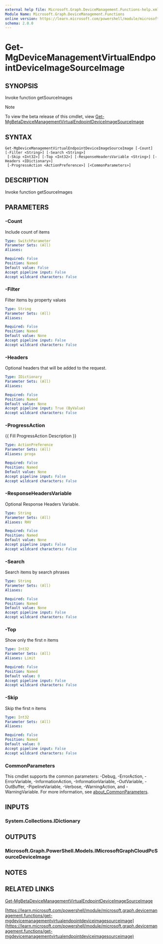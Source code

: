 ```yaml
---
external help file: Microsoft.Graph.DeviceManagement.Functions-help.xml
Module Name: Microsoft.Graph.DeviceManagement.Functions
online version: https://learn.microsoft.com/powershell/module/microsoft.graph.devicemanagement.functions/get-mgdevicemanagementvirtualendpointdeviceimagesourceimage
schema: 2.0.0
---
```


# Get-MgDeviceManagementVirtualEndpointDeviceImageSourceImage

## SYNOPSIS
Invoke function getSourceImages

> [!NOTE]
> To view the beta release of this cmdlet, view [Get-MgBetaDeviceManagementVirtualEndpointDeviceImageSourceImage](/powershell/module/Microsoft.Graph.Beta.DeviceManagement.Functions/Get-MgBetaDeviceManagementVirtualEndpointDeviceImageSourceImage?view=graph-powershell-beta)

## SYNTAX

```
Get-MgDeviceManagementVirtualEndpointDeviceImageSourceImage [-Count] [-Filter <String>] [-Search <String>]
 [-Skip <Int32>] [-Top <Int32>] [-ResponseHeadersVariable <String>] [-Headers <IDictionary>]
 [-ProgressAction <ActionPreference>] [<CommonParameters>]
```

## DESCRIPTION
Invoke function getSourceImages

## PARAMETERS

### -Count
Include count of items

```yaml
Type: SwitchParameter
Parameter Sets: (All)
Aliases:

Required: False
Position: Named
Default value: False
Accept pipeline input: False
Accept wildcard characters: False
```

### -Filter
Filter items by property values

```yaml
Type: String
Parameter Sets: (All)
Aliases:

Required: False
Position: Named
Default value: None
Accept pipeline input: False
Accept wildcard characters: False
```

### -Headers
Optional headers that will be added to the request.

```yaml
Type: IDictionary
Parameter Sets: (All)
Aliases:

Required: False
Position: Named
Default value: None
Accept pipeline input: True (ByValue)
Accept wildcard characters: False
```

### -ProgressAction
{{ Fill ProgressAction Description }}

```yaml
Type: ActionPreference
Parameter Sets: (All)
Aliases: proga

Required: False
Position: Named
Default value: None
Accept pipeline input: False
Accept wildcard characters: False
```

### -ResponseHeadersVariable
Optional Response Headers Variable.

```yaml
Type: String
Parameter Sets: (All)
Aliases: RHV

Required: False
Position: Named
Default value: None
Accept pipeline input: False
Accept wildcard characters: False
```

### -Search
Search items by search phrases

```yaml
Type: String
Parameter Sets: (All)
Aliases:

Required: False
Position: Named
Default value: None
Accept pipeline input: False
Accept wildcard characters: False
```

### -Top
Show only the first n items

```yaml
Type: Int32
Parameter Sets: (All)
Aliases: Limit

Required: False
Position: Named
Default value: 0
Accept pipeline input: False
Accept wildcard characters: False
```

### -Skip
Skip the first n items

```yaml
Type: Int32
Parameter Sets: (All)
Aliases:

Required: False
Position: Named
Default value: 0
Accept pipeline input: False
Accept wildcard characters: False
```

### CommonParameters
This cmdlet supports the common parameters: -Debug, -ErrorAction, -ErrorVariable, -InformationAction, -InformationVariable, -OutVariable, -OutBuffer, -PipelineVariable, -Verbose, -WarningAction, and -WarningVariable. For more information, see [about_CommonParameters](http://go.microsoft.com/fwlink/?LinkID=113216).

## INPUTS

### System.Collections.IDictionary
## OUTPUTS

### Microsoft.Graph.PowerShell.Models.IMicrosoftGraphCloudPcSourceDeviceImage
## NOTES

## RELATED LINKS
[Get-MgBetaDeviceManagementVirtualEndpointDeviceImageSourceImage](/powershell/module/Microsoft.Graph.Beta.DeviceManagement.Functions/Get-MgBetaDeviceManagementVirtualEndpointDeviceImageSourceImage?view=graph-powershell-beta)

[https://learn.microsoft.com/powershell/module/microsoft.graph.devicemanagement.functions/get-mgdevicemanagementvirtualendpointdeviceimagesourceimage](https://learn.microsoft.com/powershell/module/microsoft.graph.devicemanagement.functions/get-mgdevicemanagementvirtualendpointdeviceimagesourceimage)





